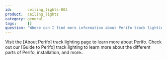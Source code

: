 ```yaml
---
id:       ceiling_lights-003
product:  ceiling_lights
category: general
tags:     []
question: 'Where can I find more information about Perifo track lighting?'
---
```


Visit the [About Perifo] track lighting page to learn more about Perifo. Check out our [Guide to Perifo] track lighting to learn more about the different parts of Perifo, installation, and more..